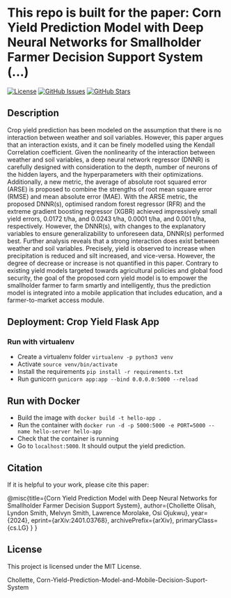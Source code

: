 
# This repo is built for the paper: Corn Yield Prediction Model with Deep Neural Networks for Smallholder Farmer Decision Support System (...)

[![License](https://img.shields.io/badge/license-MIT-blue.svg)](LICENSE)
[![GitHub Issues](https://img.shields.io/github/issues/yourusername/yourproject.svg)](https://github.com/yourusername/yourproject/issues)
[![GitHub Stars](https://img.shields.io/github/stars/yourusername/yourproject.svg)](https://github.com/yourusername/yourproject/stargazers)

## Description

Crop yield prediction has been modeled on the assumption that there is no interaction between weather and soil variables.  However, this paper argues that an interaction exists, and it can be finely modelled using the Kendall Correlation coefficient. Given the nonlinearity of the interaction between weather and soil variables, a deep neural network regressor (DNNR) is carefully designed with consideration to the depth, number of neurons of the hidden layers, and the hyperparameters with their optimizations. Additionally, a new metric, the average of absolute root squared error (ARSE) is proposed to combine the strengths of root mean square error (RMSE) and mean absolute error (MAE). With the ARSE metric, the proposed DNNR(s), optimised random forest regressor (RFR) and the extreme gradient boosting regressor (XGBR) achieved impressively small yield errors, 0.0172 t/ha, and 0.0243 t/ha, 0.0001 t/ha, and 0.001 t/ha, respectively. However, the DNNR(s), with changes to the explanatory variables to ensure generalizability to unforeseen data, DNNR(s) performed best. Further analysis reveals that a strong interaction does exist between weather and soil variables. Precisely, yield is observed to increase when precipitation is reduced and silt increased, and vice-versa. However, the degree of decrease or increase is not quantified in this paper. Contrary to existing yield models targeted towards agricultural policies and global food security, the goal of the proposed corn yield model is to empower the smallholder farmer to farm smartly and intelligently, thus the prediction model is integrated into a mobile application that includes education, and a farmer-to-market access module. 

## Deployment: Crop Yield Flask App
### Run with virtualenv
- Create a virtualenv folder `virtualenv -p python3 venv`
- Activate `source venv/bin/activate`
- Install the requirements `pip install -r requirements.txt`
- Run gunicorn `gunicorn app:app --bind 0.0.0.0:5000 --reload`

## Run with Docker
- Build the image with `docker build -t hello-app .`
- Run the container with `docker run -d -p 5000:5000 -e PORT=5000 --name hello-server hello-app`
- Check that the container is running
- Go to `localhost:5000`. It should output the yield prediction.


## Citation
If it is helpful to your work, please cite this paper:

@misc{title={Corn Yield Prediction Model with Deep Neural Networks for Smallholder Farmer Decision Support System}, 
      author={Chollette Olisah, Lyndon Smith, Melvyn Smith, Lawrence Morolake, Osi Ojukwu},
      year={2024},
      eprint={arXiv:2401.03768},
      archivePrefix={arXiv},
      primaryClass={cs.LG}
}
}

## License

This project is licensed under the MIT License.

Chollette, Corn-Yield-Prediction-Model-and-Mobile-Decision-Suport-System
